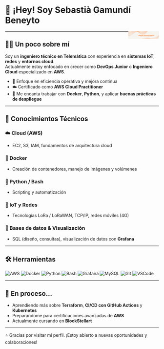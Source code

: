 # 👋 ¡Hey! Soy Sebastià Gamundí Beneyto

<img src="https://raw.githubusercontent.com/SebasGamun/SebasGamun/main/image.png" width="100" align="right" />

---

## 🙋‍♂️ Un poco sobre mí

Soy un **ingeniero técnico en Telemática** con experiencia en **sistemas IoT**, **redes** y **entornos cloud**.  
Actualmente estoy enfocado en crecer como **DevOps Junior** o **Ingeniero Cloud** especializado en **AWS**.

- 🎯 Enfoque en eficiencia operativa y mejora continua  
- ☁️ Certificado como **AWS Cloud Practitioner**  
- 🐳 Me encanta trabajar con **Docker**, **Python**, y aplicar **buenas prácticas de despliegue**

---

## 🧠 Conocimientos Técnicos

### ☁️ Cloud (AWS)
- EC2, S3, IAM, fundamentos de arquitectura cloud

### 🐳 Docker
- Creación de contenedores, manejo de imágenes y volúmenes

### 🐍 Python / Bash
- Scripting y automatización

### 📡 IoT y Redes
- Tecnologías LoRa / LoRaWAN, TCP/IP, redes móviles (4G)

### 🧮 Bases de datos & Visualización
- SQL (diseño, consultas), visualización de datos con **Grafana**

---

## 🛠️ Herramientas 

![AWS](https://img.shields.io/badge/AWS-232F3E?style=for-the-badge&logo=amazonaws&logoColor=white)
![Docker](https://img.shields.io/badge/Docker-2496ED?style=for-the-badge&logo=docker&logoColor=white)
![Python](https://img.shields.io/badge/Python-3776AB?style=for-the-badge&logo=python&logoColor=white)
![Bash](https://img.shields.io/badge/Bash-4EAA25?style=for-the-badge&logo=gnubash&logoColor=white)
![Grafana](https://img.shields.io/badge/Grafana-F46800?style=for-the-badge&logo=grafana&logoColor=white)
![MySQL](https://img.shields.io/badge/MySQL-005C84?style=for-the-badge&logo=mysql&logoColor=white)
![Git](https://img.shields.io/badge/Git-F05032?style=for-the-badge&logo=git&logoColor=white)
![VSCode](https://img.shields.io/badge/VS%20Code-007ACC?style=for-the-badge&logo=visualstudiocode&logoColor=white)

---

## 📌 En proceso...

- Aprendiendo más sobre **Terraform**, **CI/CD con GitHub Actions** y **Kubernetes**  
- Preparándome para certificaciones avanzadas de **AWS**  
- Actualmente cursando en **BlockStellart**  

---

⭐ Gracias por visitar mi perfil. ¡Estoy abierto a nuevas oportunidades y colaboraciones!
